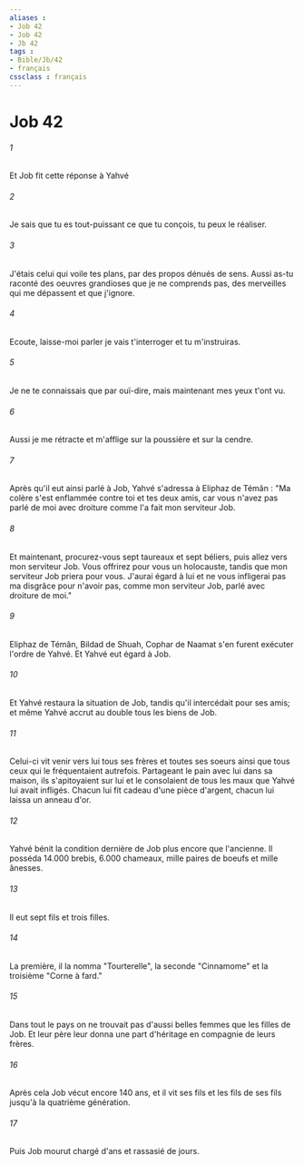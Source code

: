 ```yaml
---
aliases : 
- Job 42
- Job 42
- Jb 42
tags : 
- Bible/Jb/42
- français
cssclass : français
---
```


# Job 42

###### 1
Et Job fit cette réponse à Yahvé
###### 2
Je sais que tu es tout-puissant ce que tu conçois, tu peux le réaliser.
###### 3
J'étais celui qui voile tes plans, par des propos dénués de sens. Aussi as-tu raconté des oeuvres grandioses que je ne comprends pas, des merveilles qui me dépassent et que j'ignore.
###### 4
Ecoute, laisse-moi parler je vais t'interroger et tu m'instruiras. 
###### 5
Je ne te connaissais que par ouï-dire, mais maintenant mes yeux t'ont vu.
###### 6
Aussi je me rétracte et m'afflige sur la poussière et sur la cendre.
###### 7
Après qu'il eut ainsi parlé à Job, Yahvé s'adressa à Eliphaz de Témân : "Ma colère s'est enflammée contre toi et tes deux amis, car vous n'avez pas parlé de moi avec droiture comme l'a fait mon serviteur Job.
###### 8
Et maintenant, procurez-vous sept taureaux et sept béliers, puis allez vers mon serviteur Job. Vous offrirez pour vous un holocauste, tandis que mon serviteur Job priera pour vous. J'aurai égard à lui et ne vous infligerai pas ma disgrâce pour n'avoir pas, comme mon serviteur Job, parlé avec droiture de moi."
###### 9
Eliphaz de Témân, Bildad de Shuah, Cophar de Naamat s'en furent exécuter l'ordre de Yahvé. Et Yahvé eut égard à Job.
###### 10
Et Yahvé restaura la situation de Job, tandis qu'il intercédait pour ses amis; et même Yahvé accrut au double tous les biens de Job.
###### 11
Celui-ci vit venir vers lui tous ses frères et toutes ses soeurs ainsi que tous ceux qui le fréquentaient autrefois. Partageant le pain avec lui dans sa maison, ils s'apitoyaient sur lui et le consolaient de tous les maux que Yahvé lui avait infligés. Chacun lui fit cadeau d'une pièce d'argent, chacun lui laissa un anneau d'or.
###### 12
Yahvé bénit la condition dernière de Job plus encore que l'ancienne. Il posséda 14.000 brebis, 6.000 chameaux, mille paires de boeufs et mille ânesses.
###### 13
Il eut sept fils et trois filles.
###### 14
La première, il la nomma "Tourterelle", la seconde "Cinnamome" et la troisième "Corne à fard."
###### 15
Dans tout le pays on ne trouvait pas d'aussi belles femmes que les filles de Job. Et leur père leur donna une part d'héritage en compagnie de leurs frères.
###### 16
Après cela Job vécut encore 140 ans, et il vit ses fils et les fils de ses fils jusqu'à la quatrième génération.
###### 17
Puis Job mourut chargé d'ans et rassasié de jours.
